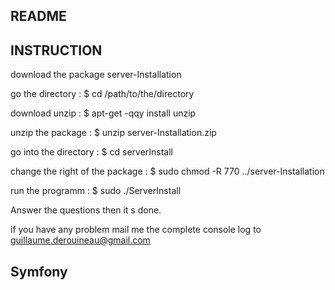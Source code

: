 

## README


## INSTRUCTION

download the package server-Installation

go the directory :
 $ cd /path/to/the/directory

download unzip :
 $ apt-get -qqy install unzip

unzip the package :
 $ unzip server-Installation.zip

go into the directory :
 $ cd serverInstall

change the right of the package :
 $ sudo chmod -R 770 ../server-Installation

run the programm :
 $ sudo ./ServerInstall

Answer the questions then it s done.

if you have any problem mail me the complete console log to guillaume.derouineau@gmail.com

## Symfony



